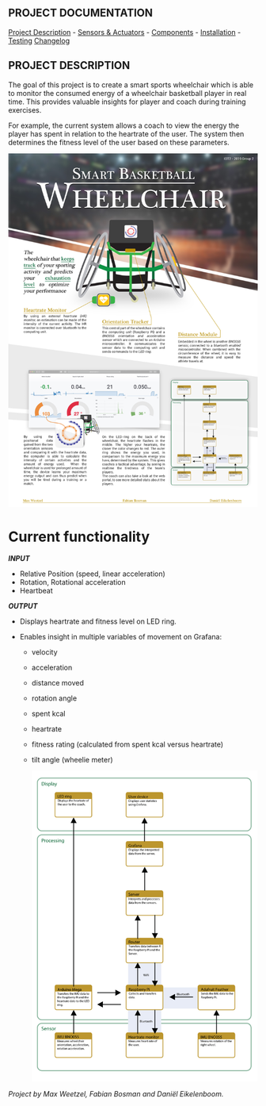 ## PROJECT DOCUMENTATION

[Project Description](README.md) - [Sensors & Actuators](SENSORS_ACTUATORS.md) - [Components](COMPONENTS.md) - [Installation](INSTALLATION.md) - [Testing](TESTING.md) [Changelog](CHANGELOG.md)

## PROJECT DESCRIPTION

The goal of this project is to create a smart sports wheelchair which is able to monitor the consumed energy of a wheelchair basketball player in real time. This provides valuable insights for player and coach during training exercises.

For example, the current system allows a coach to view the energy the player has spent in relation to the heartrate of the user. The system then determines the fitness level of the user based on these parameters.

![](Images/Poster_v1.0.0.jpg)


# Current functionality

__*INPUT*__
* Relative Position (speed, linear acceleration)
* Rotation, Rotational acceleration
* Heartbeat

__*OUTPUT*__
-	Displays heartrate and fitness level on LED ring.
- Enables insight in multiple variables of movement on Grafana:

   * velocity
   * acceleration
   * distance moved
   * rotation angle
   * spent kcal
   * heartrate
   * fitness rating (calculated from spent kcal versus heartrate)
   * tilt angle (wheelie meter)					

	 ![](Images/System-architecture_v2.png)


*Project by Max Weetzel, Fabian Bosman and Daniël Eikelenboom.*
